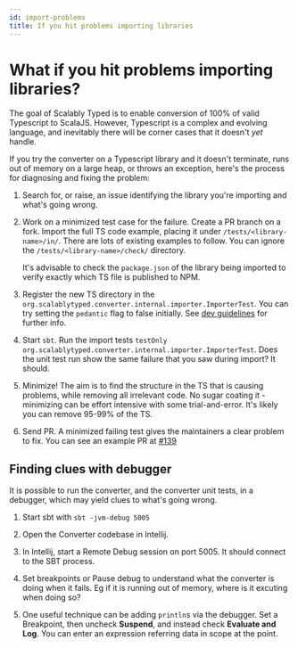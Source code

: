```yaml
---
id: import-problems
title: If you hit problems importing libraries
---
```


# What if you hit problems importing libraries? 

The goal of Scalably Typed is to enable conversion of 100% of valid Typescript to ScalaJS. However, Typescript is a complex and evolving language, and inevitably there will be corner cases that it doesn't *yet* handle.

If you try the converter on a Typescript library and it doesn't terminate, runs out of memory on a large heap, or throws an exception, here's the process for diagnosing and fixing the problem:

1. Search for, or raise, an issue identifying the library you're importing and what's going wrong.

2. Work on a minimized test case for the failure. Create a PR branch on a fork. Import the full TS code example, placing it under `/tests/<library-name>/in/`. There are lots of existing examples to follow. You can ignore the `/tests/<library-name>/check/` directory.

   It's advisable to check the `package.json` of the library being imported to verify exactly which TS file is published to NPM.

3. Register the new TS directory in the `org.scalablytyped.converter.internal.importer.ImporterTest`. You can try setting the `pedantic` flag to false initially. See [dev guidelines](devel/about.md) for further info.

4. Start `sbt`. Run the import tests `testOnly org.scalablytyped.converter.internal.importer.ImporterTest`. Does the unit test run show the same failure that you saw during import? It should.

5. Minimize! The aim is to find the structure in the TS that is causing problems, while removing all irrelevant code. No sugar coating it - minimizing can be effort intensive with some trial-and-error. It's likely you can remove 95-99% of the TS. 

6. Send PR. A minimized failing test gives the maintainers a clear problem to fix. You can see an example PR at [#139](https://github.com/ScalablyTyped/Converter/pull/139)

## Finding clues with debugger

It is possible to run the converter, and the converter unit tests, in a debugger, which may yield clues to what's going wrong.

1. Start sbt with `sbt -jvm-debug 5005`

2. Open the Converter codebase in Intellij.

3. In Intellij, start a Remote Debug session on port 5005. It should connect to the SBT process.

4. Set breakpoints or Pause debug to understand what the converter is doing when it fails. Eg if it is running out of memory, where is it excuting when doing so?

5. One useful technique can be adding `println`s via the debugger. Set a Breakpoint, then uncheck **Suspend**, and instead check **Evaluate and Log**. You can enter an expression referring data in scope at the point. 